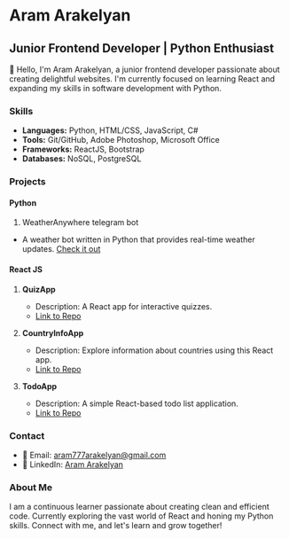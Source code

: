 <!---
AramArakelyan777/AramArakelyan777 is a ✨ special ✨ repository because its `README.md` (this file) appears on your GitHub profile.
You can click the Preview link to take a look at your changes.
--->
# Aram Arakelyan

## Junior Frontend Developer | Python Enthusiast

👋 Hello, I'm Aram Arakelyan, a junior frontend developer passionate about creating delightful websites. I'm currently focused on learning React and expanding my skills in software development with Python.

### Skills

- **Languages:** Python, HTML/CSS, JavaScript, C#
- **Tools:** Git/GitHub, Adobe Photoshop, Microsoft Office
- **Frameworks:** ReactJS, Bootstrap
- **Databases:** NoSQL, PostgreSQL

### Projects

#### Python
1. WeatherAnywhere telegram bot
  - A weather bot written in Python that provides real-time weather updates. [Check it out](https://github.com/AramArakelyan777/weather-telegram-bot)

#### React JS
1. **QuizApp**
   - Description: A React app for interactive quizzes.
   - [Link to Repo](https://github.com/AramArakelyan777/react-quiz)

2. **CountryInfoApp**
   - Description: Explore information about countries using this React app.
   - [Link to Repo](https://github.com/AramArakelyan777/country-info-app)

3. **TodoApp**
   - Description: A simple React-based todo list application.
   - [Link to Repo](https://github.com/AramArakelyan777/todos-app)

### Contact

- 📧 Email: aram777arakelyan@gmail.com
- 💼 LinkedIn: [Aram Arakelyan](https://www.linkedin.com/in/aram-arakelyan-632227282/)

### About Me

I am a continuous learner passionate about creating clean and efficient code. Currently exploring the vast world of React and honing my Python skills. Connect with me, and let's learn and grow together!
